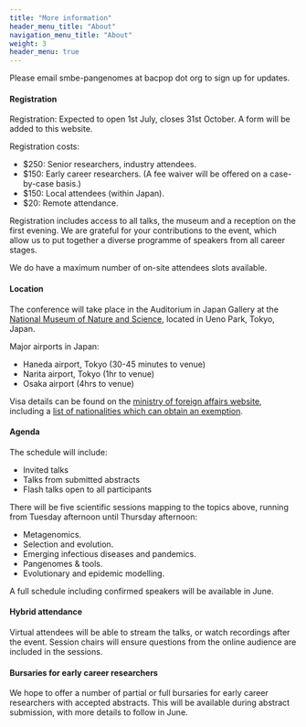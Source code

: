 ```yaml
---
title: "More information"
header_menu_title: "About"
navigation_menu_title: "About"
weight: 3
header_menu: true
---
```


Please email smbe-pangenomes at bacpop dot org to sign up for updates.

#### Registration
Registration: Expected to open 1st July, closes 31st October. A form will be added
to this website.

Registration costs:
- $250: Senior researchers, industry attendees.
- $150: Early career researchers. (A fee waiver will be offered on a case-by-case basis.)
- $150: Local attendees (within Japan).
- $20: Remote attendance.

Registration includes access to all talks, the museum and a reception on the first evening.
We are grateful for your contributions to the event, which allow us to put together
a diverse programme of speakers from all career stages.

We do have a maximum number of on-site attendees slots available.

#### Location
The conference will take place in the Auditorium in Japan Gallery at the
[National Museum of Nature and Science](https://www.kahaku.go.jp/english/), located in
Ueno Park, Tokyo, Japan.

Major airports in Japan:
* Haneda airport, Tokyo (30-45 minutes to venue)
* Narita airport, Tokyo (1hr to venue)
* Osaka airport (4hrs to venue)

Visa details can be found on the [ministry of foreign affairs website](https://www.mofa.go.jp/j_info/visit/visa/index.html),
including a [list of nationalities which can obtain an exemption](https://www.mofa.go.jp/j_info/visit/visa/short/novisa.html).

#### Agenda
The schedule will include:
- Invited talks
- Talks from submitted abstracts
- Flash talks open to all participants

There will be five scientific sessions mapping to the topics above, running from Tuesday afternoon until
Thursday afternoon:
- Metagenomics.
- Selection and evolution.
- Emerging infectious diseases and pandemics.
- Pangenomes & tools.
- Evolutionary and epidemic modelling.

A full schedule including confirmed speakers will be available in June.

#### Hybrid attendance
Virtual attendees will be able to stream the talks, or watch recordings after the event.
Session chairs will ensure questions from the online audience are included in the sessions.


#### Bursaries for early career researchers
We hope to offer a number of partial or full bursaries for early career researchers
with accepted abstracts. This will be available during abstract submission, with
more details to follow in June.
